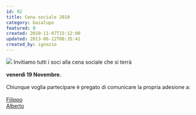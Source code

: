 ```yaml
---
id: 92
title: Cena sociale 2010
category: baialupo
featured: 0
created: 2010-11-07T15:12:00
updated: 2013-06-12T08:35:41
created_by: ignazio
---
```

<p>
 <img border="0" class="baiaimgleft" src="images/stories/cena.jpg"/>
 Invitiamo tutti i soci alla cena sociale che si terrà
 <br/>
 <strong>
  <br/>
  venerdì 19 Novembre.
  <br/>
  <br/>
 </strong>
 Chiunque voglia partecipare è pregato di comunicare la propria adesione a:
 <br/>
 <br/>
 <a href="mailto:filipposimeone@tiscali.it" target="_blank">
  Filippo
 </a>
 <br/>
 <a href="mailto:alberto.ingenito@flyingsrl.com" target="_blank">
  Alberto
 </a>
</p>
